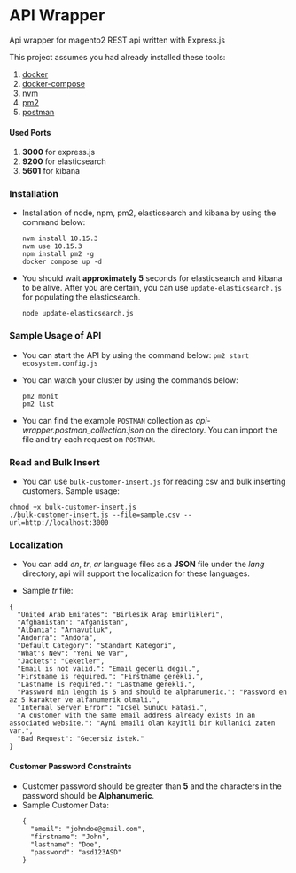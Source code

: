 # API Wrapper

Api wrapper for magento2 REST api written with Express.js

This project assumes you had already installed these tools:

1. [docker](https://www.docker.com/)
2. [docker-compose](https://docs.docker.com/compose/)
3. [nvm](https://github.com/nvm-sh/nvm)
4. [pm2](https://pm2.keymetrics.io/)
5. [postman](https://www.postman.com/)

#### Used Ports

1. **3000** for express.js
2. **9200** for elasticsearch
3. **5601** for kibana

### Installation

- Installation of node, npm, pm2, elasticsearch and kibana by using the command below:

  ```
  nvm install 10.15.3
  nvm use 10.15.3
  npm install pm2 -g
  docker compose up -d
  ```

- You should wait **approximately 5** seconds for elasticsearch and kibana to be alive. After you are certain, you can use `update-elasticsearch.js` for populating the elasticsearch.

  ```
  node update-elasticsearch.js
  ```

### Sample Usage of API

- You can start the API by using the command below:
  `pm2 start ecosystem.config.js`

- You can watch your cluster by using the commands below:

  ```
  pm2 monit
  pm2 list
  ```

- You can find the example `POSTMAN` collection as _api-wrapper.postman_collection.json_ on the directory. You can import the file and try each request on `POSTMAN`.

### Read and Bulk Insert

- You can use `bulk-customer-insert.js` for reading csv and bulk inserting customers.
  Sample usage:

```
chmod +x bulk-customer-insert.js
./bulk-customer-insert.js --file=sample.csv --url=http://localhost:3000
```

### Localization

- You can add _en_, _tr_, _ar_ language files as a **JSON** file under the _lang_ directory, api will support the localization for these languages.

- Sample _tr_ file:

```
{
  "United Arab Emirates": "Birlesik Arap Emirlikleri",
  "Afghanistan": "Afganistan",
  "Albania": "Arnavutluk",
  "Andorra": "Andora",
  "Default Category": "Standart Kategori",
  "What's New": "Yeni Ne Var",
  "Jackets": "Ceketler",
  "Email is not valid.": "Email gecerli degil.",
  "Firstname is required.": "Firstname gerekli.",
  "Lastname is required.": "Lastname gerekli.",
  "Password min length is 5 and should be alphanumeric.": "Password en az 5 karakter ve alfanumerik olmali.",
  "Internal Server Error": "Icsel Sunucu Hatasi.",
  "A customer with the same email address already exists in an associated website.": "Ayni emaili olan kayitli bir kullanici zaten var.",
  "Bad Request": "Gecersiz istek."
}

```

#### Customer Password Constraints

- Customer password should be greater than **5** and the characters in the password should be **Alphanumeric**.
- Sample Customer Data:
  ```
  {
    "email": "johndoe@gmail.com",
    "firstname": "John",
    "lastname": "Doe",
    "password": "asd123ASD"
  }
  ```
